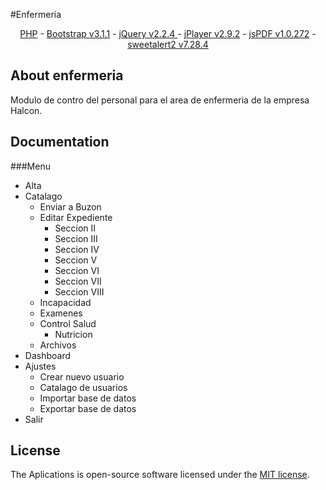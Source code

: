 #Enfermeria

<p align="center">
<a href="https://www.php.net/">PHP</a> - <a href="https://getbootstrap.com/">Bootstrap v3.1.1</a> - <a href="https://packagist.org/packages/laravel/framework">jQuery v2.2.4 </a> - <a href="http://www.jplayer.org">jPlayer v2.9.2</a> - <a href="https://github.com/MrRio/jsPDF">jsPDF v1.0.272</a> - <a href="https://github.com/MrRio/jsPDF">sweetalert2 v7.28.4</a>
</p>

## About enfermeria

Modulo de contro del personal para el area de enfermeria de la empresa Halcon.


## Documentation
###Menu
* Alta
* Catalago
  * Enviar a Buzon
  * Editar Expediente
      * Seccion II
	  * Seccion III
	  * Seccion IV
	  * Seccion V
	  * Seccion VI
	  * Seccion VII
	  * Seccion VIII
  * Incapacidad
  * Examenes
  * Control Salud
  	* Nutricion
  * Archivos
* Dashboard
* Ajustes
  * Crear nuevo usuario
  * Catalago de usuarios
  * Importar base de datos
  * Exportar base de datos
* Salir



## License

The Aplications is open-source software licensed under the [MIT license](https://opensource.org/licenses/MIT).


